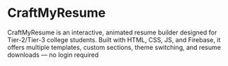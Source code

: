 # CraftMyResume
 CraftMyResume is an interactive, animated resume builder designed for Tier-2/Tier-3 college students. Built with HTML, CSS, JS, and Firebase, it offers multiple templates, custom sections, theme switching, and resume downloads — no login required
